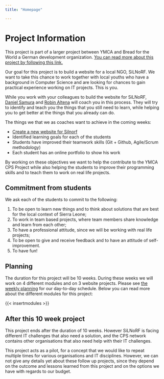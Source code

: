 ```yaml
---
title: "Homepage"

---
```






# Project Information 

This project is part of a larger project between YMCA and Bread for the World a German development organization. [You can read more about this project by following this link.](docs/ymca-cps-project.md)

Our goal for this project is to build a website for a local NGO, SiLNoRF. We want to take this chance to work together with local youths who have a background in Computer Science and are looking for chances to gain practical experience working on IT projects. This is you. 

While you work with your colleagues to build the website for SiLNoRF, [Daniel Samura](docs/daniel-samura.md) and [Robin Altena](docs/robin-altena.md) will coach you in this process. They will try to identify and teach you the things that you still need to learn, while helping you to get better at the things that you already can do. 

The things we that we as coaches want to achieve in the coming weeks:

- [Create a new website for Silnorf](docs/silnorf-website.md)
- Identified learning goals for each of the students
- Students have improved their teamwork skills (Git + Github, Agile/Scrum methodology)
- Each student has an online portfolio to show his work

By working on these objectives we want to help the contribute to the YMCA CPS Project while also helping the students to improve their programming skills and to teach them to work on real life projects.

## Commitment from students

We ask each of the students to commit to the following:

1. To be open to learn new things and to think about solutions that are best for the local context of Sierra Leone;
2. To work in team based projects, where team members share knowledge and learn from each other;
3. To have a professional attitude, since we will be working with real life projects;
4. To be open to give and receive feedback and to have an attitude of self-improvement.
5. To have fun!

## Planning

The duration for this project will be 10 weeks. During these weeks we will work on 4 different modules and on 3 website projects. Please see [the weekly planning](docs/weekly-planning.md) for our day-to-day schedule. Below you can read more about the different modules for this project:

{{< insertmodules >}}

## After this 10 week project

This project ends after the duration of 10 weeks. However SiLNoRF is facing different IT challenges that also need a solution, and the CPS network contains other organisations that also need help with their IT challenges. 

This project acts as a pilot, for a concept that we would like to repeat multiple times for various organisations and IT disciplines. However, we can not give any details yet about these follow up projects, since they depend on the outcome and lessons learned from this project and on the options we have with regards to our budget.  
